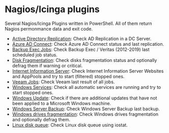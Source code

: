 # Nagios/Icinga plugins

Several Nagios/Icinga Plugins written in PowerShell. All of them return Nagios permonmance data and exit code.

- [Active Directory Replication](https://github.com/juangranados/nagios-plugins/blob/master/check_adreplication.ps1): Check AD Replication in a DC Server.
- [Azure AD Connect](https://github.com/juangranados/nagios-plugins/blob/master/check_azureadconnectsync.ps1): Check Azure AD Connect status and last replication.
- [Backup Exec Jobs](https://github.com/juangranados/nagios-plugins/blob/master/check_bejobs.ps1): Check Backup Exec / Veritas (2012-2019) last scheduled job status.
- [Disk Fragmentation](https://github.com/juangranados/nagios-plugins/blob/master/check_diskdefragstatus.ps1): Check disks fragmentation status and optionally defrag them if warning or critical.
- [Internet Information Server](https://github.com/juangranados/nagios-plugins/blob/master/check_iis.ps1): Check Internet Information Server Websites and AppPools and try to start (filtered) stopped ones.
- [Veeam Jobs](https://github.com/juangranados/nagios-plugins/blob/master/check_veeamjobs.ps1): Check Veeam last result of all jobs.
- [Windows Services](https://github.com/juangranados/nagios-plugins/blob/master/check_services.ps1): Check all automatic services are running and try to start stopped ones.
- [Windows Update](https://github.com/juangranados/nagios-plugins/blob/master/check_updates.ps1): Check if there are additional updates that have not been applied to a Microsoft Windows machine.
- [Windows Server Backup](https://github.com/juangranados/nagios-plugins/blob/master/check_wsb.ps1): Check Windows Server Backup last backup.
- [Windows drives fragmentation](https://github.com/juangranados/nagios-plugins/blob/master/check_diskdefragstatus.ps1): Check Windows drives fragmentation and optionally defrag them.
- [Linux disk queue](https://github.com/juangranados/nagios-plugins/blob/master/check_diskq.sh): Check Linux disk queue using iostat.
